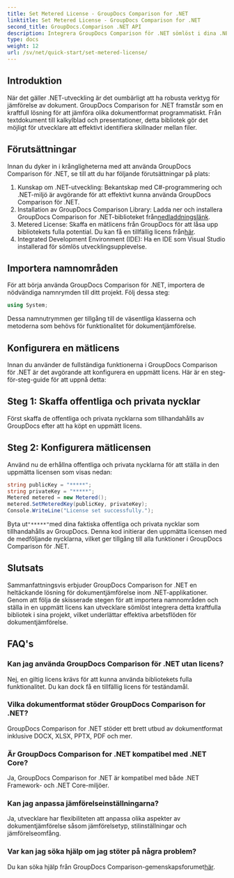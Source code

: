 ```yaml
---
title: Set Metered License - GroupDocs Comparison for .NET
linktitle: Set Metered License - GroupDocs Comparison for .NET
second_title: GroupDocs.Comparison .NET API
description: Integrera GroupDocs Comparison för .NET sömlöst i dina .NET-projekt för effektiva arbetsflöden för dokumentjämförelse.
type: docs
weight: 12
url: /sv/net/quick-start/set-metered-license/
---
```

## Introduktion
När det gäller .NET-utveckling är det oumbärligt att ha robusta verktyg för jämförelse av dokument. GroupDocs Comparison for .NET framstår som en kraftfull lösning för att jämföra olika dokumentformat programmatiskt. Från textdokument till kalkylblad och presentationer, detta bibliotek gör det möjligt för utvecklare att effektivt identifiera skillnader mellan filer.
## Förutsättningar
Innan du dyker in i krångligheterna med att använda GroupDocs Comparison för .NET, se till att du har följande förutsättningar på plats:
1. Kunskap om .NET-utveckling: Bekantskap med C#-programmering och .NET-miljö är avgörande för att effektivt kunna använda GroupDocs Comparison för .NET.
2.  Installation av GroupDocs Comparison Library: Ladda ner och installera GroupDocs Comparison for .NET-biblioteket från[nedladdningslänk](https://releases.groupdocs.com/comparison/net/).
3. Metered License: Skaffa en mätlicens från GroupDocs för att låsa upp bibliotekets fulla potential. Du kan få en tillfällig licens från[här](https://purchase.groupdocs.com/temporary-license/).
4. Integrated Development Environment (IDE): Ha en IDE som Visual Studio installerad för sömlös utvecklingsupplevelse.

## Importera namnområden
För att börja använda GroupDocs Comparison för .NET, importera de nödvändiga namnrymden till ditt projekt. Följ dessa steg:

```csharp
using System;
```
Dessa namnutrymmen ger tillgång till de väsentliga klasserna och metoderna som behövs för funktionalitet för dokumentjämförelse.
## Konfigurera en mätlicens
Innan du använder de fullständiga funktionerna i GroupDocs Comparison för .NET är det avgörande att konfigurera en uppmätt licens. Här är en steg-för-steg-guide för att uppnå detta:
## Steg 1: Skaffa offentliga och privata nycklar
Först skaffa de offentliga och privata nycklarna som tillhandahålls av GroupDocs efter att ha köpt en uppmätt licens.
## Steg 2: Konfigurera mätlicensen
Använd nu de erhållna offentliga och privata nycklarna för att ställa in den uppmätta licensen som visas nedan:
```csharp
string publicKey = "*****";
string privateKey = "*****";
Metered metered = new Metered();
metered.SetMeteredKey(publicKey, privateKey);
Console.WriteLine("License set successfully.");
```
 Byta ut`"*****"`med dina faktiska offentliga och privata nycklar som tillhandahålls av GroupDocs. Denna kod initierar den uppmätta licensen med de medföljande nycklarna, vilket ger tillgång till alla funktioner i GroupDocs Comparison för .NET.

## Slutsats
Sammanfattningsvis erbjuder GroupDocs Comparison for .NET en heltäckande lösning för dokumentjämförelse inom .NET-applikationer. Genom att följa de skisserade stegen för att importera namnområden och ställa in en uppmätt licens kan utvecklare sömlöst integrera detta kraftfulla bibliotek i sina projekt, vilket underlättar effektiva arbetsflöden för dokumentjämförelse.
## FAQ's
### Kan jag använda GroupDocs Comparison för .NET utan licens?
Nej, en giltig licens krävs för att kunna använda bibliotekets fulla funktionalitet. Du kan dock få en tillfällig licens för teständamål.
### Vilka dokumentformat stöder GroupDocs Comparison for .NET?
GroupDocs Comparison for .NET stöder ett brett utbud av dokumentformat inklusive DOCX, XLSX, PPTX, PDF och mer.
### Är GroupDocs Comparison for .NET kompatibel med .NET Core?
Ja, GroupDocs Comparison for .NET är kompatibel med både .NET Framework- och .NET Core-miljöer.
### Kan jag anpassa jämförelseinställningarna?
Ja, utvecklare har flexibiliteten att anpassa olika aspekter av dokumentjämförelse såsom jämförelsetyp, stilinställningar och jämförelseomfång.
### Var kan jag söka hjälp om jag stöter på några problem?
 Du kan söka hjälp från GroupDocs Comparison-gemenskapsforumet[här](https://forum.groupdocs.com/c/comparison/12).